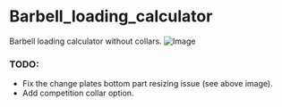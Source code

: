 # Barbell_loading_calculator

Barbell loading calculator without collars.
![Image](https://i.imgur.com/d0bTGa6.png)

### TODO:
- Fix the change plates bottom part resizing issue (see above image).
- Add competition collar option.
